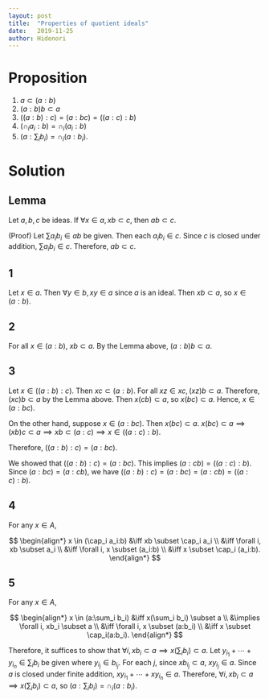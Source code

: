 ```yaml
---
layout: post
title:  "Properties of quotient ideals"
date:   2019-11-25
author: Hidenori
---
```


# Proposition
1. $a \subset (a:b)$
1. $(a:b)b \subset a$
1. $((a:b):c) = (a:bc) = ((a:c):b)$
1. $(\cap_i a_i:b) = \cap_i (a_i:b)$
1. $(a:\sum_i b_i) = \cap_i (a:b_i)$.

# Solution
## Lemma
Let $a, b, c$ be ideas.
If $\forall x \in a, xb \subset c$, then $ab \subset c$.

(Proof)
Let $\sum a_ib_i \in ab$ be given.
Then each $a_ib_i \in c$.
Since $c$ is closed under addition, $\sum a_ib_i \in c$.
Therefore, $ab \subset c$.

## 1
Let $x \in a$.
Then $\forall y \in b, xy \in a$ since $a$ is an ideal.
Then $xb \subset a$, so $x \in (a:b)$.

## 2
For all $x \in (a:b)$, $xb \subset a$.
By the Lemma above, $(a:b)b \subset a$.

## 3
Let $x \in ((a:b):c)$.
Then $xc \subset (a:b)$.
For all $xz \in xc, (xz)b \subset a$.
Therefore, $(xc)b \subset a$ by the Lemma above.
Then $x(cb) \subset a$, so $x(bc) \subset a$.
Hence, $x \in (a:bc)$.

On the other hand, suppose $x \in (a:bc)$.
Then $x(bc) \subset a$.
$x(bc) \subset a \implies (xb)c \subset a \implies xb \subset (a:c) \implies x \in ((a:c):b)$.

Therefore, $((a:b):c) = (a:bc)$.

We showed that $((a:b):c) = (a:bc)$.
This implies $(a:cb) = ((a:c):b)$.
Since $(a:bc) = (a:cb)$, we have $((a:b):c) = (a:bc) = (a:cb) = ((a:c):b)$.

## 4
For any $x \in A$,

$$
\begin{align*}
  x \in (\cap_i a_i:b)
    &\iff xb \subset \cap_i a_i \\
    &\iff \forall i, xb \subset a_i \\
    &\iff \forall i, x \subset (a_i:b) \\
    &\iff x \subset \cap_i (a_i:b).
\end{align*}
$$

## 5
For any $x \in A$,

$$
\begin{align*}
  x \in (a:\sum_i b_i)
    &\iff x(\sum_i b_i) \subset a \\
    &\implies \forall i, xb_i \subset a \\
    &\iff \forall i, x \subset (a:b_i) \\
    &\iff x \subset \cap_i(a:b_i).
\end{align*}
$$

Therefore, it suffices to show that $\forall i, xb_i \subset a \implies x(\sum_i b_i) \subset a$.
Let $y_{i_1} + \cdots + y_{i_n} \in \sum_i b_i$ be given where $y_{i_j} \in b_{i_j}$.
For each $j$, since $xb_{i_j} \subset a$, $xy_{i_j} \in a$.
Since $a$ is closed under finite addition, $xy_{i_1} + \cdots + xy_{i_n} \in a$.
Therefore, $\forall i, xb_i \subset a \implies x(\sum_i b_i) \subset a$, so $(a:\sum_i b_i) = \cap_i(a:b_i)$.

